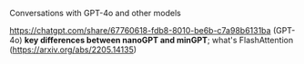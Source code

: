 Conversations with GPT-4o and other models

https://chatgpt.com/share/67760618-fdb8-8010-be6b-c7a98b6131ba (GPT-4o) **key differences between nanoGPT and minGPT**; what's FlashAttention (https://arxiv.org/abs/2205.14135)
